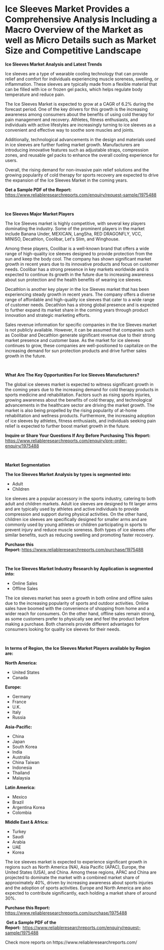 <p><h1>Ice Sleeves Market Provides a Comprehensive Analysis Including a Macro Overview of the Market as well as Micro Details such as Market Size and Competitive Landscape</h1></p><p><strong>Ice Sleeves Market Analysis and Latest Trends</strong></p>
<p><p>Ice sleeves are a type of wearable cooling technology that can provide relief and comfort for individuals experiencing muscle soreness, swelling, or inflammation. These sleeves are typically made from a flexible material that can be filled with ice or frozen gel packs, which helps regulate body temperature and reduce pain.</p><p>The Ice Sleeves Market is expected to grow at a CAGR of 6.2% during the forecast period. One of the key drivers for this growth is the increasing awareness among consumers about the benefits of using cold therapy for pain management and recovery. Athletes, fitness enthusiasts, and individuals with active lifestyles are increasingly turning to ice sleeves as a convenient and effective way to soothe sore muscles and joints.</p><p>Additionally, technological advancements in the design and materials used in ice sleeves are further fueling market growth. Manufacturers are introducing innovative features such as adjustable straps, compression zones, and reusable gel packs to enhance the overall cooling experience for users.</p><p>Overall, the rising demand for non-invasive pain relief solutions and the growing popularity of cold therapy for sports recovery are expected to drive the expansion of the Ice Sleeves Market in the coming years.</p></p>
<p><strong>Get a Sample PDF of the Report:&nbsp;</strong> <a href="https://www.reliableresearchreports.com/enquiry/request-sample/1975488">https://www.reliableresearchreports.com/enquiry/request-sample/1975488</a></p>
<p>&nbsp;</p>
<p><strong>Ice Sleeves Major Market Players</strong></p>
<p><p>The Ice Sleeves market is highly competitive, with several key players dominating the industry. Some of the prominent players in the market include Banana Under, MEXICAN, LangSha, RED DRAGONFLY, VCC, MINISO, Decathlon, Coolibar, Let's Slim, and Winghouse.</p><p>Among these players, Coolibar is a well-known brand that offers a wide range of high-quality ice sleeves designed to provide protection from the sun and keep the body cool. The company has shown significant market growth in recent years due to its innovative products and focus on customer needs. Coolibar has a strong presence in key markets worldwide and is expected to continue its growth in the future due to increasing awareness about sun protection and the health benefits of wearing ice sleeves.</p><p>Decathlon is another key player in the Ice Sleeves market that has been experiencing steady growth in recent years. The company offers a diverse range of affordable and high-quality ice sleeves that cater to a wide range of customer needs. Decathlon has a strong global presence and is expected to further expand its market share in the coming years through product innovation and strategic marketing efforts.</p><p>Sales revenue information for specific companies in the Ice Sleeves market is not publicly available. However, it can be assumed that companies such as Coolibar and Decathlon generate significant revenue due to their strong market presence and customer base. As the market for ice sleeves continues to grow, these companies are well-positioned to capitalize on the increasing demand for sun protection products and drive further sales growth in the future.</p></p>
<p>&nbsp;</p>
<p><strong>What Are The Key Opportunities For Ice Sleeves Manufacturers?</strong></p>
<p><p>The global ice sleeves market is expected to witness significant growth in the coming years due to the increasing demand for cold therapy products in sports medicine and rehabilitation. Factors such as rising sports injuries, growing awareness about the benefits of cold therapy, and technological advancements in the healthcare sector are driving the market growth. The market is also being propelled by the rising popularity of at-home rehabilitation and wellness products. Furthermore, the increasing adoption of ice sleeves by athletes, fitness enthusiasts, and individuals seeking pain relief is expected to further boost market growth in the future.</p></p>
<p><strong>Inquire or Share Your Questions If Any Before Purchasing This Report:</strong> <a href="https://www.reliableresearchreports.com/enquiry/pre-order-enquiry/1975488">https://www.reliableresearchreports.com/enquiry/pre-order-enquiry/1975488</a></p>
<p>&nbsp;</p>
<p><strong>Market Segmentation</strong></p>
<p><strong>The Ice Sleeves Market Analysis by types is segmented into:</strong></p>
<p><ul><li>Adult</li><li>Children</li></ul></p>
<p><p>Ice sleeves are a popular accessory in the sports industry, catering to both adult and children markets. Adult ice sleeves are designed to fit larger arms and are typically used by athletes and active individuals to provide compression and support during physical activities. On the other hand, children ice sleeves are specifically designed for smaller arms and are commonly used by young athletes or children participating in sports to prevent injury and reduce muscle soreness. Both types of ice sleeves offer similar benefits, such as reducing swelling and promoting faster recovery.</p></p>
<p><strong>Purchase this Report:&nbsp;</strong><a href="https://www.reliableresearchreports.com/purchase/1975488">https://www.reliableresearchreports.com/purchase/1975488</a></p>
<p>&nbsp;</p>
<p><strong>The Ice Sleeves Market Industry Research by Application is segmented into:</strong></p>
<p><ul><li>Online Sales</li><li>Offline Sales</li></ul></p>
<p><p>The ice sleeves market has seen a growth in both online and offline sales due to the increasing popularity of sports and outdoor activities. Online sales have boomed with the convenience of shopping from home and a wider reach for consumers. On the other hand, offline sales remain strong, as some customers prefer to physically see and feel the product before making a purchase. Both channels provide different advantages for consumers looking for quality ice sleeves for their needs.</p></p>
<p>&nbsp;</p>
<p><strong>In terms of Region, the Ice Sleeves Market Players available by Region are:</strong></p>
<p>
    <p> <strong> North America: </strong>
        <ul>
            <li>United States</li>
            <li>Canada</li>
        </ul>
        </p> 
    <p> <strong> Europe: </strong>
        <ul>
            <li>Germany</li>
            <li>France</li>
            <li>U.K.</li>
            <li>Italy</li>
            <li>Russia</li>
        </ul>
        </p> 
    <p> <strong> Asia-Pacific: </strong>
        <ul>
            <li>China</li>
            <li>Japan</li>
            <li>South Korea</li>
            <li>India</li>
            <li>Australia</li>
            <li>China Taiwan</li>
            <li>Indonesia</li>
            <li>Thailand</li>
            <li>Malaysia</li>
        </ul>
        </p> 
    <p> <strong> Latin America: </strong>
        <ul>
            <li>Mexico</li>
            <li>Brazil</li>
            <li>Argentina Korea</li>
            <li>Colombia</li>
        </ul>
        </p> 
    <p> <strong> Middle East & Africa: </strong>
        <ul>
            <li>Turkey</li>
            <li>Saudi</li>
            <li>Arabia</li>
            <li>UAE</li>
            <li>Korea</li>
        </ul>
    </p>
    </p>
<p><p>The ice sleeves market is expected to experience significant growth in regions such as North America (NA), Asia Pacific (APAC), Europe, the United States (USA), and China. Among these regions, APAC and China are projected to dominate the market with a combined market share of approximately 40%, driven by increasing awareness about sports injuries and the adoption of sports activities. Europe and North America are also expected to contribute significantly, each holding a market share of around 30%.</p></p>
<p><strong>Purchase this Report: </strong><a href="https://www.reliableresearchreports.com/purchase/1975488">https://www.reliableresearchreports.com/purchase/1975488</a></p>
<p>&nbsp;<strong>Get a Sample PDF of the Report:&nbsp;&nbsp;</strong><a href="https://www.reliableresearchreports.com/enquiry/request-sample/1975488">https://www.reliableresearchreports.com/enquiry/request-sample/1975488</a></p>
<p><strong></strong></p>
<p>Check more reports on https://www.reliableresearchreports.com/</p>